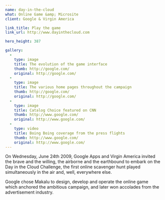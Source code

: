 ```yaml
---
name: day-in-the-cloud
what: Online Game &amp; Microsite
client: Google & Virgin America

link_title: Play the game
link_url: http://www.dayinthecloud.com

hero_height: 387

gallery:
  -
    type: image
    title: The evolution of the game interface
    thumb: http://google.com/
    original: http://google.com/
  -
    type: image
    title: The various home pages throughout the campaign
    thumb: http://google.com/
    original: http://google.com/
  -
    type: image
    title: Catalog Choice featured on CNN
    thumb: http://www.google.com/
    original: http://www.google.com/
  -
    type: video
    title: Boing Boing coverage from the press flights
    thumb: http://www.google.com/
    original: http://www.google.com/
---
```


On Wednesday, June 24th 2009, Google Apps and Virgin America invited the brave and the willing, the airborne and the earthbound to embark on the Day in the Cloud Challenge, the first online scavenger hunt played simultaneously in the air and, well, everywhere else.

Google chose Makalu to design, develop and operate the online game which anchored the ambitious campaign, and later won accolades from the advertisement industry.
